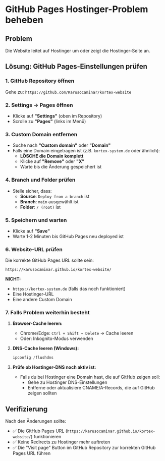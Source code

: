 # GitHub Pages Hostinger-Problem beheben

## Problem
Die Website leitet auf Hostinger um oder zeigt die Hostinger-Seite an.

## Lösung: GitHub Pages-Einstellungen prüfen

### 1. GitHub Repository öffnen
Gehe zu: `https://github.com/KarusoCaminar/kortex-website`

### 2. Settings → Pages öffnen
- Klicke auf **"Settings"** (oben im Repository)
- Scrolle zu **"Pages"** (links im Menü)

### 3. Custom Domain entfernen
- Suche nach **"Custom domain"** oder **"Domain"**
- Falls eine Domain eingetragen ist (z.B. `kortex-system.de` oder ähnlich):
  - **LÖSCHE die Domain komplett**
  - Klicke auf **"Remove"** oder **"X"**
  - Warte bis die Änderung gespeichert ist

### 4. Branch und Folder prüfen
- Stelle sicher, dass:
  - **Source**: `Deploy from a branch` ist
  - **Branch**: `main` ausgewählt ist
  - **Folder**: `/ (root)` ist

### 5. Speichern und warten
- Klicke auf **"Save"**
- Warte 1-2 Minuten bis GitHub Pages neu deployed ist

### 6. Website-URL prüfen
Die korrekte GitHub Pages URL sollte sein:
```
https://karusocaminar.github.io/kortex-website/
```

**NICHT:**
- `https://kortex-system.de` (falls das noch funktioniert)
- Eine Hostinger-URL
- Eine andere Custom Domain

### 7. Falls Problem weiterhin besteht
1. **Browser-Cache leeren:**
   - Chrome/Edge: `Ctrl + Shift + Delete` → Cache leeren
   - Oder: Inkognito-Modus verwenden

2. **DNS-Cache leeren (Windows):**
   ```powershell
   ipconfig /flushdns
   ```

3. **Prüfe ob Hostinger-DNS noch aktiv ist:**
   - Falls du bei Hostinger eine Domain hast, die auf GitHub zeigen soll:
     - Gehe zu Hostinger DNS-Einstellungen
     - Entferne oder aktualisiere CNAME/A-Records, die auf GitHub zeigen sollten

## Verifizierung
Nach den Änderungen sollte:
- ✅ Die GitHub Pages URL (`https://karusocaminar.github.io/kortex-website/`) funktionieren
- ✅ Keine Redirects zu Hostinger mehr auftreten
- ✅ Die "Visit page" Button im GitHub Repository zur korrekten GitHub Pages URL führen



